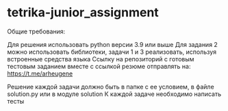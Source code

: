 # tetrika-junior_assignment

Общие требования:

Для решения использовать python версии 3.9 или выше
Для задания 2 можно использовать библиотеки, задачи 1 и 3 реализовать, используя встроенные средства языка
Ссылку на репозиторий с готовым тестовым заданием вместе с ссылкой резюме отправлять на: https://t.me/arheugene

Решение каждой задачи должно быть в папке с ее условием, в файле solution.py или в модуле solution
К каждой задаче необходимо написать тесты
